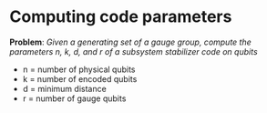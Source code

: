 # Computing code parameters

**Problem**: *Given a generating set of a gauge group, compute the parameters n, k, d, and r of a subsystem stabilizer code on qubits*

- n = number of physical qubits
- k = number of encoded qubits
- d = minimum distance
- r = number of gauge qubits
